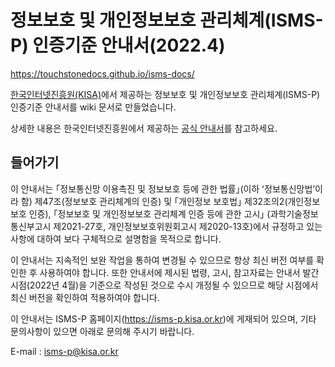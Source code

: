 # 정보보호 및 개인정보보호 관리체계(ISMS-P) 인증기준 안내서(2022.4)

<https://touchstonedocs.github.io/isms-docs/>

[한국인터넷진흥원(KISA)](https://isms.kisa.or.kr/)에서 제공하는 정보보호 및 개인정보보호 관리체계(ISMS-P) 인증기준 안내서를 wiki 문서로 만들었습니다.  

상세한 내용은 한국인터넷진흥원에서 제공하는 [공식 안내서](https://isms.kisa.or.kr/main/ispims/notice/?boardId=bbs_0000000000000014&mode=view&cntId=16)를 참고하세요.

## 들어가기

이 안내서는 ｢정보통신망 이용촉진 및 정보보호 등에 관한 법률｣(이하 ʻ정보통신망법ʼ이라 함) 제47조(정보보호 관리체계의 인증) 및 ｢개인정보 보호법｣ 제32조의2(개인정보 보호 인증), ｢정보보호 및 개인정보보호 관리체계 인증 등에 관한 고시｣ (과학기술정보통신부고시 제2021-27호, 개인정보보호위원회고시 제2020-13호)에서 규정하고 있는 사항에 대하여 보다 구체적으로 설명함을 목적으로 합니다.

이 안내서는 지속적인 보완 작업을 통하여 변경될 수 있으므로 항상 최신 버전 여부를 확인한 후 사용하여야 합니다. 또한 안내서에 제시된 법령, 고시, 참고자료는 안내서 발간시점(2022년 4월)을 기준으로 작성된 것으로 수시 개정될 수 있으므로 해당 시점에서 최신 버전을 확인하여 적용하여야 합니다.

이 안내서는 ISMS­-P 홈페이지(<https://isms-p.kisa.or.kr>)에 게재되어 있으며, 기타 문의사항이 있으면 아래로 문의해 주시기 바랍니다.

E-mail : <isms-p@kisa.or.kr>
